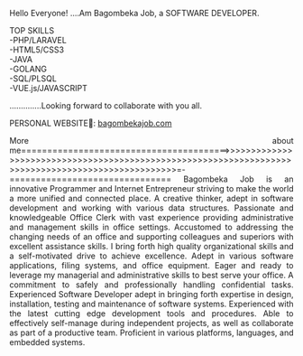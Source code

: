 Hello Everyone!
....Am Bagombeka Job,  a SOFTWARE DEVELOPER.
<p>TOP SKILLS<br>
-PHP/LARAVEL<br>
-HTML5/CSS3<br>
-JAVA<br>
-GOLANG<br>
-SQL/PLSQL<br>
-VUE.js/JAVASCRIPT</p>



..............Looking forward to collaborate with you all.

PERSONAL WEBSITE💯: <a href="bagombekajob.com">bagombekajob.com</a>


<p style="text-align:justify;">
More about me========================================>>>>>>>>>>>>>>>>>>>>>>>>>>>>>>>>>>>>>>>>>>>>>>>>>>>>>>>>>>>>>>>>>>>>>>>>>>>>>>>>>>>>>>>>>>>>>>>>>>>=-===============================
Bagombeka Job is an innovative Programmer and Internet Entrepreneur striving to make the world a more unified and connected place. A creative thinker, adept in software development and working with various data structures. Passionate and knowledgeable Office Clerk with vast experience providing administrative and management skills in office settings. Accustomed to addressing the changing needs of an office and supporting colleagues and superiors with excellent assistance skills. I bring forth high quality organizational skills and a self-motivated drive to achieve excellence. Adept in various software applications, filing systems, and office equipment. Eager and ready to leverage my managerial and administrative skills to best serve your office. A commitment to safely and professionally handling confidential tasks. Experienced Software Developer adept in bringing forth expertise in design, installation, testing and maintenance of software systems. Experienced with the latest cutting edge development tools and procedures. Able to effectively self-manage during independent projects, as well as collaborate as part of a productive team. Proficient in various platforms, languages, and embedded systems.
  
</p>

